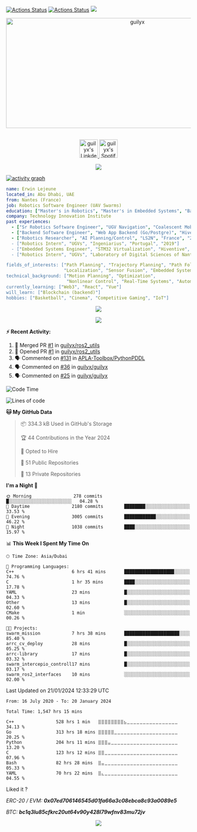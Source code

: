 [![Actions Status](https://github.com/guilyx/guilyx/workflows/wakatime-stats/badge.svg)](https://github.com/guilyx/guilyx/actions)
[![Actions Status](https://github.com/guilyx/guilyx/workflows/update-gh-activity/badge.svg)](https://github.com/guilyx/guilyx/actions)
![](https://visitor-badge.glitch.me/badge?page_id=guilyx.guilyx)

<!-- <p align="center">
<img alt="loficity" width="600px" src="https://github.com/HyunCafe/HyunCafe/raw/main/assests/loficity.gif"</img>
</p> -->

<p align="center">
  <img src="https://socialify.git.ci/guilyx/guilyx/image?font=Source%20Code%20Pro&forks=1&issues=1&language=1&name=1&owner=1&pattern=Plus&pulls=1&stargazers=1&theme=Dark" alt="guilyx" width="700" height="300" />
</p>

<p align="center">
<br/>
<a href="https://www.linkedin.com/in/erwinlejeune-lkn">
  <img alt="guilyx's LinkdeIN" width="50px" src="https://user-images.githubusercontent.com/43545812/144035037-0f415fc7-9f96-4517-a370-ccc6e78a714b.png" />
</a>
<a href="https://open.spotify.com/user/11147618695?si=zZFn6uAGRLyoU02lsG50GA">
  <img alt="guilyx's Spotify" width="50px" src="https://user-images.githubusercontent.com/43545812/144035120-1ad5169b-91c7-4078-bef9-6a82c733f373.png" />
</a>
<br>
</p>

<p align="center">
  <img alig src="https://github-profile-trophy.vercel.app/?username=guilyx&theme=onedark&column=-1" />
</p>

[![activity graph](https://github-readme-activity-graph.vercel.app/graph?username=guilyx&theme=github-dark-dimmed&custom_title=Guilyx%20Activity%20Graph&hide_border=true)](https://github.com/ashutosh00710/github-readme-activity-graph)

```yaml
name: Erwin Lejeune
located_in: Abu Dhabi, UAE
from: Nantes (France)
job: Robotics Software Engineer (UAV Swarms)
education: ["Master's in Robotics", "Master's in Embedded Systems", "Bachelor's in Electronics"]
company: Technology Innovation Institute
past experiences: 
  - ["Sr Robotics Software Engineer", "UGV Navigation", "Coalescent Mobile Robotics", "Denmark", "2021-2022"]
  - ["Backend Software Engineer", "Web App Backend (Go/Postgre)", "Hiventive", "Fully Remote", "2020-2021"]
  - ["Robotics Researcher", "AI Planning/Control", "LS2N", "France", "2019-2021]
  - ["Robotics Intern", "UGVs", "Ingeniarius", "Portugal", "2019"]
  - ["Embedded Systems Engineer", "STM32 Virtualization", "Hiventive", "France", "2018-2019"]
  - ["Robotics Intern", "UGVs", "Laboratory of Digital Sciences of Nantes (LS2N)", "France", "2019"]

fields_of_interests: ["Path Planning", "Trajectory Planning", "Path Following", "Behaviour Planning", 
                      "Localization", "Sensor Fusion", "Embedded Systems"]
technical_background: ["Motion Planning", "Optimization", 
                       "Nonlinear Control", "Real-Time Systems", "Automated Planning"]
currently_learning: ["Web3", "React", "Vue"]
will_learn: ["Blockchain (backend)"]
hobbies: ["Basketball", "Cinema", "Competitive Gaming", "IoT"]
```

<p align="center">
  <img src="https://spotify-github-profile.vercel.app/api/view?uid=11147618695&cover_image=true&theme=novatorem&show_offline=true&background_color=121212&interchange=false&bar_color=53b14f&bar_color_cover=false">
</p>

<p align="center">
  <img src="https://spotify-recently-played-readme.vercel.app/api?user=11147618695&count=5">
</p>


**:zap: Recent Activity:**

<!--START_SECTION:activity-->
1. 🎉 Merged PR [#1](https://github.com/guilyx/ros2_utils/pull/1) in [guilyx/ros2_utils](https://github.com/guilyx/ros2_utils)
2. 💪 Opened PR [#1](https://github.com/guilyx/ros2_utils/pull/1) in [guilyx/ros2_utils](https://github.com/guilyx/ros2_utils)
3. 🗣 Commented on [#131](https://github.com/APLA-Toolbox/PythonPDDL/issues/131#issuecomment-1842782562) in [APLA-Toolbox/PythonPDDL](https://github.com/APLA-Toolbox/PythonPDDL)
4. 🗣 Commented on [#36](https://github.com/guilyx/guilyx/issues/36#issuecomment-1829219514) in [guilyx/guilyx](https://github.com/guilyx/guilyx)
5. 🗣 Commented on [#25](https://github.com/guilyx/guilyx/issues/25#issuecomment-1829210546) in [guilyx/guilyx](https://github.com/guilyx/guilyx)
<!--END_SECTION:activity-->

<!--START_SECTION:waka-->
![Code Time](http://img.shields.io/badge/Code%20Time-1%2C547%20hrs%2015%20mins-blue)

![Lines of code](https://img.shields.io/badge/From%20Hello%20World%20I%27ve%20Written-74.3%20million%20lines%20of%20code-blue)

**🐱 My GitHub Data** 

> 📦 334.3 kB Used in GitHub's Storage 
 > 
> 🏆 44 Contributions in the Year 2024
 > 
> 💼 Opted to Hire
 > 
> 📜 51 Public Repositories 
 > 
> 🔑 13 Private Repositories 
 > 
**I'm a Night 🦉** 

```text
🌞 Morning                278 commits         █░░░░░░░░░░░░░░░░░░░░░░░░   04.28 % 
🌆 Daytime                2180 commits        ████████░░░░░░░░░░░░░░░░░   33.53 % 
🌃 Evening                3005 commits        ████████████░░░░░░░░░░░░░   46.22 % 
🌙 Night                  1038 commits        ████░░░░░░░░░░░░░░░░░░░░░   15.97 % 
```


📊 **This Week I Spent My Time On** 

```text
🕑︎ Time Zone: Asia/Dubai

💬 Programming Languages: 
C++                      6 hrs 41 mins       ███████████████████░░░░░░   74.76 % 
C                        1 hr 35 mins        ████░░░░░░░░░░░░░░░░░░░░░   17.78 % 
YAML                     23 mins             █░░░░░░░░░░░░░░░░░░░░░░░░   04.33 % 
Other                    13 mins             █░░░░░░░░░░░░░░░░░░░░░░░░   02.60 % 
CMake                    1 min               ░░░░░░░░░░░░░░░░░░░░░░░░░   00.26 % 

🐱‍💻 Projects: 
swarm_mission            7 hrs 38 mins       █████████████████████░░░░   85.40 % 
arrc_cv_deploy           28 mins             █░░░░░░░░░░░░░░░░░░░░░░░░   05.25 % 
arrc-library             17 mins             █░░░░░░░░░░░░░░░░░░░░░░░░   03.32 % 
swarm_intercepio_controll17 mins             █░░░░░░░░░░░░░░░░░░░░░░░░   03.17 % 
swarm_ros2_interfaces    10 mins             ░░░░░░░░░░░░░░░░░░░░░░░░░   02.00 % 
```


 Last Updated on 21/01/2024 12:33:29 UTC
<!--END_SECTION:waka-->

<!--START_SECTION:waka-simple-->

```text
From: 16 July 2020 - To: 20 January 2024

Total Time: 1,547 hrs 15 mins

C++                528 hrs 1 min   ⣿⣿⣿⣿⣿⣿⣿⣿⣦⣀⣀⣀⣀⣀⣀⣀⣀⣀⣀⣀⣀⣀⣀⣀⣀   34.13 %
Go                 313 hrs 18 mins ⣿⣿⣿⣿⣿⣀⣀⣀⣀⣀⣀⣀⣀⣀⣀⣀⣀⣀⣀⣀⣀⣀⣀⣀⣀   20.25 %
Python             204 hrs 11 mins ⣿⣿⣿⣤⣀⣀⣀⣀⣀⣀⣀⣀⣀⣀⣀⣀⣀⣀⣀⣀⣀⣀⣀⣀⣀   13.20 %
C                  123 hrs 12 mins ⣿⣿⣀⣀⣀⣀⣀⣀⣀⣀⣀⣀⣀⣀⣀⣀⣀⣀⣀⣀⣀⣀⣀⣀⣀   07.96 %
Bash               82 hrs 28 mins  ⣿⣤⣀⣀⣀⣀⣀⣀⣀⣀⣀⣀⣀⣀⣀⣀⣀⣀⣀⣀⣀⣀⣀⣀⣀   05.33 %
YAML               70 hrs 22 mins  ⣿⣄⣀⣀⣀⣀⣀⣀⣀⣀⣀⣀⣀⣀⣀⣀⣀⣀⣀⣀⣀⣀⣀⣀⣀   04.55 %
```

<!--END_SECTION:waka-simple-->

Liked it ?

*ERC-20 / EVM: **0x07ed706146545d01fa66a3c08ebca8c93a0089e5***

*BTC: **bc1q3lu85cfkrc20ut64v90y428l79wfnv83mu72jv***

<p align="center">
  <img src="https://capsule-render.vercel.app/api?type=waving&color=gradient&height=60&section=footer"/>
</p>
